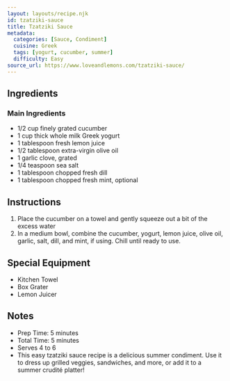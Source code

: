 ```yaml
---
layout: layouts/recipe.njk
id: tzatziki-sauce
title: Tzatziki Sauce
metadata:
  categories: [Sauce, Condiment]
  cuisine: Greek
  tags: [yogurt, cucumber, summer]
  difficulty: Easy
source_url: https://www.loveandlemons.com/tzatziki-sauce/
---
```



## Ingredients

### Main Ingredients
- 1/2 cup finely grated cucumber
- 1 cup thick whole milk Greek yogurt
- 1 tablespoon fresh lemon juice
- 1/2 tablespoon extra-virgin olive oil
- 1 garlic clove, grated
- 1/4 teaspoon sea salt
- 1 tablespoon chopped fresh dill
- 1 tablespoon chopped fresh mint, optional

## Instructions

1. Place the cucumber on a towel and gently squeeze out a bit of the excess water
2. In a medium bowl, combine the cucumber, yogurt, lemon juice, olive oil, garlic, salt, dill, and mint, if using. Chill until ready to use.

## Special Equipment
- Kitchen Towel
- Box Grater
- Lemon Juicer

## Notes
- Prep Time: 5 minutes
- Total Time: 5 minutes
- Serves 4 to 6
- This easy tzatziki sauce recipe is a delicious summer condiment. Use it to dress up grilled veggies, sandwiches, and more, or add it to a summer crudité platter!